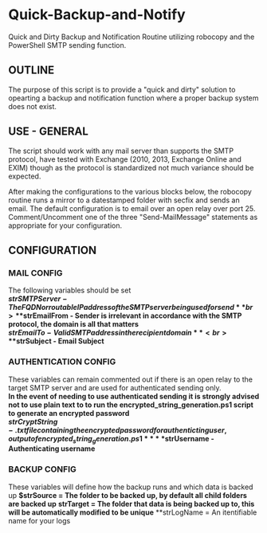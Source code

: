 # Quick-Backup-and-Notify
Quick and Dirty Backup and Notification Routine utilizing robocopy and the PowerShell SMTP sending function.

## OUTLINE
The purpose of this script is to provide a "quick and dirty" solution to opearting a backup and notification function where a
proper backup system does not exist.

## USE - GENERAL
The script should work with any mail server than supports the SMTP protocol, have tested with Exchange (2010, 2013, Exchange Online
and EXIM) though as the protocol is standardized not much variance should be expected.

After making the configurations to the various blocks below, the robocopy routine runs a mirror to a datestamped folder with secfix
and sends an email. The default configuration is to email over an open relay over port 25. Comment/Uncomment one of the three "Send-MailMessage" statements as appropriate for your configuration.

## CONFIGURATION
### MAIL CONFIG
The following variables should be set</br>
**$strSMTPServer - The FQDN or routable IP address of the SMTP server being used for send**br>
**$strEmailFrom - Sender is irrelevant in accordance with the SMTP protocol, the domain is all that matters**<br>
**$strEmailTo - Valid SMTP address in the recipient domain**<br>
**$strSubject - Email Subject**<br>

### AUTHENTICATION CONFIG
These variables can remain commented out if there is an open relay to the target SMTP server and are used for authenticated
sending only.</br>
**In the event of needing to use authenticated sending it is strongly advised not to use plain text to to run the encrypted_string_generation.ps1 script to generate an encrypted password**</br>
**$strCryptString - .txt file containing the encrypted password for authenticting user, output of encrypted_string_generation.ps1**
**$strUsername - Authenticating username**

### BACKUP CONFIG
These variables will define how the backup runs and which data is backed up
**$strSource = The folder to be backed up, by default all child folders are backed up**
**strTarget = The folder that data is being backed up to, this will be automatically modified to be unique**
**strLogName = An itentifiable name for your logs

